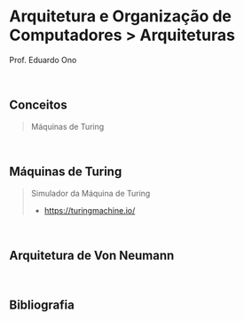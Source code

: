 # Arquitetura e Organização de Computadores > Arquiteturas

Prof. Eduardo Ono

<br>

## Conceitos

> Máquinas de Turing

<br>

## Máquinas de Turing

> Simulador da Máquina de Turing
> * https://turingmachine.io/

<br>

## Arquitetura de Von Neumann

<br>

## Bibliografia
